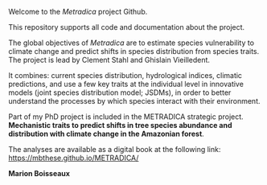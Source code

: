 Welcome to the *Metradica* project Github.

This repository supports all code and documentation about the project.

The global objectives of *Metradica* are to estimate species vulnerability to climate change and predict shifts in species distribution from species traits. The project is lead by Clement Stahl and Ghislain Vieilledent. 

It combines: current species distribution, hydrological indices, climatic predictions, and use a few key traits at the individual level in innovative models (joint species distribution model; JSDMs), in order to better understand the processes by which species interact with their environment.

Part of my PhD project is included in the METRADICA strategic project. **Mechanistic traits to predict shifts in tree species abundance and distribution with climate change in the Amazonian forest**. 

The analyses are available as a digital book at the following link: https://mbthese.github.io/METRADICA/ 

**Marion Boisseaux**